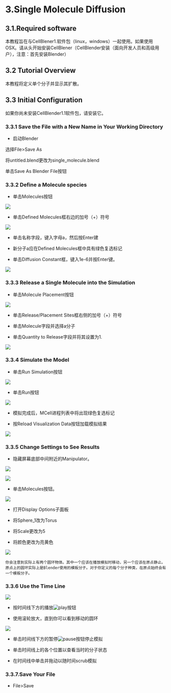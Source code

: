 # 3.Single Molecule Diffusion

## 3.1.Required software

本教程旨在与CellBlener1.软件包（linux，windows）一起使用。如果使用OSX。请从头开始安装CellBlener（CellBlender安装（面向开发人员和高级用户），注意：首先安装Blender）

## 3.2 Tutorial Overview

本教程将定义单个分子并显示其扩散。

## 3.3 Initial Configuration

如果你尚未安装CellBlender1.1软件包，请安装它。

### 3.3.1 Save the File with a New Name in Your Working Directory

*   启动Blender

选择File>Save As

将untitled.blend更改为single_molecule.blend

单击Save As Blender File按钮

### 3.3.2 Define a Molecule species

*   单击Molecules按钮

![](https://github.com/BlenderCN/blenderTutorial/blob/master/mDrivEngine/MCellAndCellBlender/molecules.png?raw=true)

*   单击Defined Molecules框右边的加号（+）符号

![](https://github.com/BlenderCN/blenderTutorial/blob/master/mDrivEngine/MCellAndCellBlender/define_molecule.png?raw=true)

*   单击名称字段，键入字母a，然后按Enter建

*   新分子a应在Defined Molecules框中具有绿色复选标记

*   单击Diffusion Constant框，键入1e-6并按Enter键。

![](https://github.com/BlenderCN/blenderTutorial/blob/master/mDrivEngine/MCellAndCellBlender/define_molecule2.png?raw=true)

### 3.3.3 Release a Single Molecule into the Simulation

* 单击Molecule Placement按钮

![](https://github.com/BlenderCN/blenderTutorial/blob/master/mDrivEngine/MCellAndCellBlender/molecule_placement.png?raw=true)

*   单击Release/Placement Sites框右侧的加号（+）符号

*   单击Molecule字段并选择a分子

*   单击Quantity to Release字段并将其设置为1.

![](https://github.com/BlenderCN/blenderTutorial/blob/master/mDrivEngine/MCellAndCellBlender/release_one.png?raw=true)

### 3.3.4 Simulate the Model

*   单击Run Simulation按钮

![](https://github.com/BlenderCN/blenderTutorial/blob/master/mDrivEngine/MCellAndCellBlender/run_sim_button.png?raw=true)

*   单击Run按钮

![](https://github.com/BlenderCN/blenderTutorial/blob/master/mDrivEngine/MCellAndCellBlender/run_sim.png?raw=true)

*   模拟完成后，MCell进程列表中将出现绿色复选标记

*   按Reload Visualization Data按钮加载模拟结果

![](https://github.com/BlenderCN/blenderTutorial/blob/master/mDrivEngine/MCellAndCellBlender/reload_viz_data.png?raw=true)

### 3.3.5 Change Settings to See Results

*   隐藏屏幕底部中间附近的Manipulator。

![](https://github.com/BlenderCN/blenderTutorial/blob/master/mDrivEngine/MCellAndCellBlender/manipulater_location.png?raw=true)

![](https://github.com/BlenderCN/blenderTutorial/blob/master/mDrivEngine/MCellAndCellBlender/hide_manipulator.png?raw=true)

*   单击Molecules按钮。

![](https://github.com/BlenderCN/blenderTutorial/blob/master/mDrivEngine/MCellAndCellBlender/molecules.png?raw=true)

*   打开Display Options子面板  

*   将Sphere_1改为Torus

*   将Scale更改为5

*   将颜色更改为亮黄色

![](https://github.com/BlenderCN/blenderTutorial/blob/master/mDrivEngine/MCellAndCellBlender/display_options.png?raw=true)

    你会注意到实际上有两个圆环物体。其中一个应该在播放模拟时移动，另一个应该在原点静止。原点上的圆环实际上是Blender使用的模板分子。对于你定义的每个分子种类，在原点始终会有一个模板分子。
    
### 3.3.6 Use the Time Line
![](https://github.com/BlenderCN/blenderTutorial/blob/master/mDrivEngine/MCellAndCellBlender/timeline.png?raw=true)

*   按时间线下方的播放![play](https://github.com/BlenderCN/blenderTutorial/blob/master/mDrivEngine/MCellAndCellBlender/play.png?raw=true)按钮

*   使用滚轮放大，直到你可以看到移动的圆环

![](https://github.com/BlenderCN/blenderTutorial/blob/master/mDrivEngine/MCellAndCellBlender/single_diffusing_molec.png?raw=true)

*   单击时间线下方的暂停![pause](https://github.com/BlenderCN/blenderTutorial/blob/master/mDrivEngine/MCellAndCellBlender/pause.png?raw=true)按钮停止模拟

*   单击时间线上的各个位置以查看当时的分子状态

*   在时间线中单击并拖动以随时间scrub模拟

### 3.3.7.Save Your File

*   File>Save
